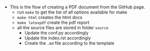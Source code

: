 - This is the flow of creating a PDF document from the GitHub page.
  - run `make` to get the list of all options available for make
  - `make html` creates the html docs
  - `make latexpdf` create the pdf report
  - all the source files are stored in folder `source`
    - Update the conf.py accordingly
    - Update the index.rst accordingly
    - Create the `.md` file according to the template
